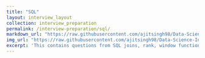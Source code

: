 ```yaml
---
title: "SQL"
layout: interview_layout
collection: interview_preparation
permalink: /interview-preparation/sql/
markdown_url: "https://raw.githubusercontent.com/ajitsingh98/Data-Science-Interview-Questions-Answers/main/sql.md"
img_url: "https://raw.githubusercontent.com/ajitsingh98/Data-Science-Interview-Questions-Answers/main/img/"
excerpt: 'This contains questions from SQL joins, rank, window functions etc'
---
```

